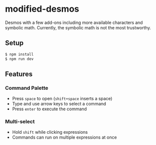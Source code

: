 # modified-desmos

Desmos with a few add-ons including more available characters and symbolic math.  Currently, the symbolic math is not the most trustworthy.

## Setup
```bash
$ npm install
$ npm run dev
```

## Features

### Command Palette

  - Press `space` to open (`shift+space` inserts a space)
  - Type and use arrow keys to select a command
  - Press `enter` to execute the command

### Multi-select

  - Hold `shift` while clicking expressions
  - Commands can run on multiple expressions at once